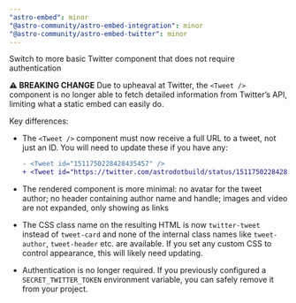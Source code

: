 ```yaml
---
"astro-embed": minor
"@astro-community/astro-embed-integration": minor
"@astro-community/astro-embed-twitter": minor
---
```


Switch to more basic Twitter component that does not require authentication

**⚠️ BREAKING CHANGE** Due to upheaval at Twitter, the `<Tweet />` component is no longer able to fetch detailed information from Twitter’s API, limiting what a static embed can easily do.

Key differences:

- The `<Tweet />` component must now receive a full URL to a tweet, not just an ID. You will need to update these if you have any:

   ```diff
   - <Tweet id="1511750228428435457" />
   + <Tweet id="https://twitter.com/astrodotbuild/status/1511750228428435457" />
   ```

- The rendered component is more minimal: no avatar for the tweet author; no header containing author name and handle; images and video are not expanded, only showing as links

- The CSS class name on the resulting HTML is now `twitter-tweet` instead of `tweet-card` and none of the internal class names like `tweet-author`, `tweet-header` etc. are available. If you set any custom CSS to control appearance, this will likely need updating.

- Authentication is no longer required. If you previously configured a `SECRET_TWITTER_TOKEN` environment variable, you can safely remove it from your project.
